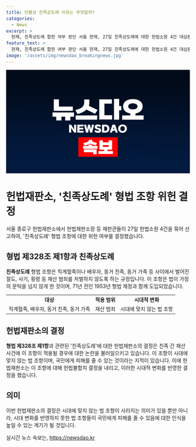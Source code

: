 ```yaml
---
title: 만물상 친족상도례 이유는 무엇일까?
categories:
  - News
excerpt: >
  헌재, 친족상도례 합헌 여부 판단 서울 헌재, 27일 친족상도례에 대한 헌법소원 4건 대심판정으로 선고. 특수절도로 체포된 아들은 법 상 처벌하지 못함. 친족간 재산범죄면 면제하는 형법 328조, 1953년 제정된 로마법 체계 기원. 이로 인한 노인, 장애인 등 피해자 피해 심각. 대중 관심 증가로 친족간 재산 분쟁으로 인한 법조문제 대두. 이에 헌재가 친족상도례 조항에 대해 헌법불합치 결정, 시대 변화에 부응.
feature_text: >
  헌재, 친족상도례 합헌 여부 판단 서울 헌재, 27일 친족상도례에 대한 헌법소원 4건 대심판정으로 선고. 특수절도로 체포된 아들은 법 상 처벌하지 못함. 친족간 재산범죄면 면제하는 형법 328조, 1953년 제정된 로마법 체계 기원. 이로 인한 노인, 장애인 등 피해자 피해 심각. 대중 관심 증가로 친족간 재산 분쟁으로 인한 법조문제 대두. 이에 헌재가 친족상도례 조항에 대해 헌법불합치 결정, 시대 변화에 부응.
image: '/assets/img/newsdao_breakingnews.jpg'
---
```


<p><img src="/assets/img/newsdao_breakingnews.jpg" alt="pcversion 속보" /></p>

<h1><b>헌법재판소, '친족상도례' 형법 조항 위헌 결정</b></h1>

<p data-ke-size="size16"></p>

<p>서울 종로구 헌법재판소에서 헌법재판소장 등 재판관들이 27일 헌법소원 4건을 묶어 선고하여, '친족상도례' 형법 조항에 대한 위헌 여부를 결정했습니다.</p>

<h2 data-ke-size="size26">형법 제328조 제1항과 친족상도례</h2>

<p><b>친족상도례</b> 형법 조항은 직계혈족이나 배우자, 동거 친족, 동거 가족 등 사이에서 벌어진 절도, 사기, 횡령 등 재산 범죄를 처벌하지 않도록 하는 규정입니다. 이 조항은 법이 가정의 문턱을 넘지 않게 한 것이며, 71년 전인 1953년 형법 제정과 함께 도입되었습니다. </p>

<table>
    <tr>
        <td style="text-align: center; height: 17px;"><b>대상</b></td>
        <td style="text-align: center; height: 17px;"><b>적용 범위</b></td>
        <td style="text-align: center; height: 17px;"><b>시대적 변화</b></td>
    </tr>
    <tr>
        <td style="text-align: center; height: 17px;">직계혈족, 배우자, 동거 친족, 동거 가족</td>
        <td style="text-align: center; height: 17px;">재산 범죄</td>
        <td style="text-align: center; height: 17px;">시대에 맞지 않는 법 조항</td>
    </tr>
</table>

<p data-ke-size="size16"></p>

<h2 data-ke-size="size26">헌법재판소의 결정</h2>

<p><b>형법 제328조 제1항</b>과 관련된 '친족상도례'에 대한 헌법재판소의 결정은 친족 간 재산사건에 이 조항이 적용될 경우에 대한 논란을 불러일으키고 있습니다. 이 조항이 시대에 맞지 않는 법 조항이며, 국민에게 피해를 줄 수 있는 것이라는 지적이 있습니다. 이에 헌법재판소는 이 조항에 대해 헌법불합치 결정을 내리고, 이러한 시대적 변화를 반영한 결정을 했습니다. </p>

<h2 data-ke-size="size26">의미</h2>

<p>이번 헌법재판소의 결정은 시대에 맞지 않는 법 조항이 사라지는 의미가 있을 뿐만 아니라, 시대 변화를 반영하지 못한 법 조항들이 국민에게 피해를 줄 수 있음에 대한 인식을 높일 수 있는 계기가 될 것입니다.</p>

<p data-ke-size="size16"></p>
실시간 뉴스 속보는, <a href="https://newsdao.kr" rel="dofollow">https://newsdao.kr</a>


